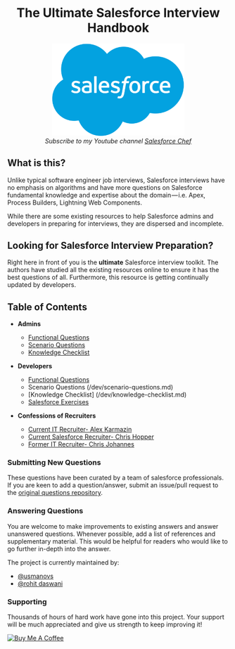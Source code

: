 <h1 align="center" id="id_ultimate_salesforce">The Ultimate Salesforce Interview Handbook</h1>

<div align="center">
    <img src="assets/sflogo.png" alt="Salesforce Interview Handbook" width="300"/>
    <br> 
    <em>Subscribe to my Youtube channel <a href="https://www.youtube.com/user/seyitbek"> Salesforce Chef</a> </em>
  </p>
</div>

## What is this?

Unlike typical software engineer job interviews, Salesforce interviews have no emphasis on algorithms and have more questions on Salesforce fundamental knowledge and expertise about the domain — i.e. Apex, Process Builders, Lightning Web Components.

While there are some existing resources to help Salesforce admins and developers in preparing for interviews, they are dispersed and incomplete.

## Looking for Salesforce Interview Preparation?
Right here in front of you is the **ultimate** Salesforce interview toolkit. The authors have studied all the existing resources online to ensure it has the best questions of all. Furthermore, this resource is getting continually updated by developers.

## Table of Contents

* **Admins**
  * [Functional Questions](/admin/admin-technical-questions.md)
  * [Scenario Questions](/admin/admin-scenario-questions.md)
  * [Knowledge Checklist](/admin/admin-knowledge-checklist.md)

* **Developers**
  * [Functional Questions](/dev/developer-questions.md)
  * Scenario Questions (/dev/scenario-questions.md)
  * [Knowledge Checklist] (/dev/knowledge-checklist.md)
  * <a href="https://github.com/usmanovs/Salesforce-Interview-Handbook/blob/master/dev-exercises.md">Salesforce Exercises</a>
  
* **Confessions of Recruiters**
  * [Current IT Recruiter- Alex Karmazin](/questions/Alex.md)
  * [Current Salesforce Recruiter- Chris Hopper](/questions/ChrisH.md)
  * [Former IT Recruiter- Chris Johannes](/questions/Chris.md)
  

### Submitting New Questions

These questions have been curated by a team of salesforce professionals. If you are keen to add a question/answer, submit an issue/pull request to the [original questions repository](https://github.com/usmanovs/sf-interview-handbook).

### Answering Questions

You are welcome to make improvements to existing answers and answer unanswered questions. Whenever possible, add a list of references and supplementary material. This would be helpful for readers who would like to go further in-depth into the answer.

The project is currently maintained by:

- [@usmanovs](https://github.com/usmanovs)
- [@rohit daswani](https://github.com/rohit-daswani)



### Supporting

Thousands of hours of hard work have gone into this project. Your support will be much appreciated and give us strength to keep improving it!

<a href="https://www.buymeacoffee.com/seyitbek" target="_blank"><img src="https://www.buymeacoffee.com/assets/img/custom_images/orange_img.png" alt="Buy Me A Coffee" style="height: auto !important;width: auto !important;" ></a>

